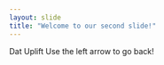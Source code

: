 ```yaml
---
layout: slide
title: "Welcome to our second slide!"
---
```

Dat Uplift
Use the left arrow to go back!

